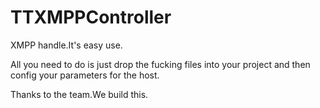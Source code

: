 TTXMPPController
================

XMPP handle.It's easy use.

All you need to do is just drop the fucking files into your project and then config your parameters for the host.

Thanks to the team.We build this.

